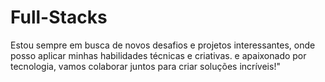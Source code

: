 # Full-Stacks
 Estou sempre em busca de novos desafios e projetos interessantes, onde posso aplicar minhas habilidades técnicas e criativas.  e apaixonado por tecnologia, vamos colaborar juntos para criar soluções incríveis!"
